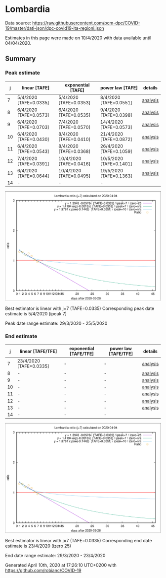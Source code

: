 # Lombardia


Data source: https://raw.githubusercontent.com/pcm-dpc/COVID-19/master/dati-json/dpc-covid19-ita-regioni.json

Estimates in this page were made on 10/4/2020 with data available until 04/04/2020.


## Summary 

### Peak estimate 
|j|linear [TAFE]|exponential [TAFE]|power law [TAFE]|details|
|---|----|-----------|---------|-------|
|7|5/4/2020 [TAFE=0.0335]|5/4/2020 [TAFE=0.0353]|8/4/2020 [TAFE=0.0551]|[analysis](COVID-19_lombardia_j7_2020-04-04.md)|
|8|6/4/2020 [TAFE=0.0573]|6/4/2020 [TAFE=0.0535]|9/4/2020 [TAFE=0.0398]|[analysis](COVID-19_lombardia_j8_2020-04-04.md)|
|9|6/4/2020 [TAFE=0.0703]|7/4/2020 [TAFE=0.0570]|14/4/2020 [TAFE=0.0573]|[analysis](COVID-19_lombardia_j9_2020-04-04.md)|
|10|6/4/2020 [TAFE=0.0430]|8/4/2020 [TAFE=0.0410]|21/4/2020 [TAFE=0.0872]|[analysis](COVID-19_lombardia_j10_2020-04-04.md)|
|11|6/4/2020 [TAFE=0.0543]|8/4/2020 [TAFE=0.0368]|26/4/2020 [TAFE=0.1059]|[analysis](COVID-19_lombardia_j11_2020-04-04.md)|
|12|7/4/2020 [TAFE=0.0391]|10/4/2020 [TAFE=0.0416]|10/5/2020 [TAFE=0.1401]|[analysis](COVID-19_lombardia_j12_2020-04-04.md)|
|13|6/4/2020 [TAFE=0.0644]|10/4/2020 [TAFE=0.0495]|19/5/2020 [TAFE=0.1363]|[analysis](COVID-19_lombardia_j13_2020-04-04.md)|
|14|-|-|-||

![best peak estimate](COVID-19_lombardia_j7_2020-04-04.png)

Best estimator is linear with j=7 (TAFE=0.0335)
Corresponding peak date estimate is 5/4/2020 (ipeak 7)


Peak date range estimate: 29/3/2020 - 25/5/2020

### End estimate 
|j|linear [TAFE/TFE]|exponential [TAFE/TFE]|power law [TAFE/TFE]|details|
|---|----|-----------|---------|-------|
|7|23/4/2020 [TAFE=0.0335]|-|-|[analysis](COVID-19_lombardia_j7_2020-04-04.md)|
|8|-|-|-|[analysis](COVID-19_lombardia_j8_2020-04-04.md)|
|9|-|-|-|[analysis](COVID-19_lombardia_j9_2020-04-04.md)|
|10|-|-|-|[analysis](COVID-19_lombardia_j10_2020-04-04.md)|
|11|-|-|-|[analysis](COVID-19_lombardia_j11_2020-04-04.md)|
|12|-|-|-|[analysis](COVID-19_lombardia_j12_2020-04-04.md)|
|13|-|-|-|[analysis](COVID-19_lombardia_j13_2020-04-04.md)|
|14|-|-|-||

![best zero estimate](COVID-19_lombardia_j7_2020-04-04.png)

Best estimator is linear with j=7 (TAFE=0.0335)
Corresponding end date estimate is 23/4/2020 (izero 25)


End date range estimate: 29/3/2020 - 23/4/2020

Generated April 10th, 2020 at 17:26:10 UTC+0200 with https://github.com/robianc/COVID-19
